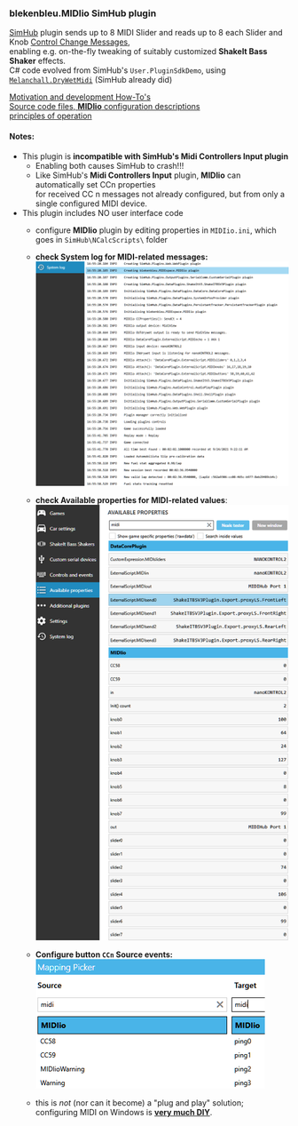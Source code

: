 ### blekenbleu.MIDIio SimHub plugin
 [SimHub](https://github.com/SHWotever/SimHub) plugin sends up to 8 MIDI Slider and reads up to 8 each Slider and Knob
 [Control Change Messages](https://www.midi.org/specifications-old/item/table-3-control-change-messages-data-bytes-2),   
 enabling e.g. on-the-fly tweaking of suitably customized **ShakeIt Bass Shaker** effects.  
 C# code evolved from SimHub's `User.PluginSdkDemo`,
using [`Melanchall.DryWetMidi`](https://github.com/melanchall/drywetmidi) (SimHub already did)  

[Motivation and development How-To's](https://blekenbleu.github.io/MIDI/plugin/)  
[Source code files, **MIDIio** configuration descriptions](docs/source.md)  
[principles of operation](docs/principles.md)  

#### Notes:
- This plugin is **incompatible with SimHub's Midi Controllers Input plugin**  
    - Enabling both causes SimHub to crash!!!   
    - Like SimHub's **Midi Controllers Input** plugin, **MIDIio** can automatically set CCn properties  
      for received CC n messages not already configured, but from only a single configured MIDI device.
- This plugin includes NO user interface code
    - configure **MIDIio** plugin by editing properties in `MIDIio.ini`, which goes in `SimHub\NCalcScripts\` folder 
    - **check System log for MIDI-related messages:**  
      ![log messages](docs/log.png)  

    - **check Available properties for MIDI-related values**:
      ![Properties values](docs/properties.png)

    - **Configure button `CCn` Source events:**  
      ![button event names and actions](docs/events.png)  
    - this is *not* (nor can it become) a "plug and play" solution;  
      configuring MIDI on Windows is [**very much DIY**](https://www.racedepartment.com/threads/simhub-plugin-s-for-output-to-midi-and-vjoy.210079/).
